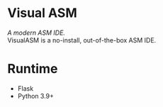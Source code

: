 # Visual ASM
*A modern ASM IDE.*  
VisualASM is a no-install, out-of-the-box ASM IDE.  

# Runtime
- Flask
- Python 3.9+

